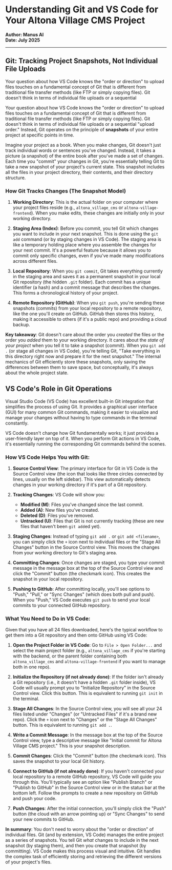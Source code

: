 # Understanding Git and VS Code for Your Altona Village CMS Project

**Author: Manus AI**  
**Date: July 2025**

---

## Git: Tracking Project Snapshots, Not Individual File Uploads

Your question about how VS Code knows the "order or direction" to upload files touches on a fundamental concept of Git that is different from traditional file transfer methods (like FTP or simply copying files). Git doesn't think in terms of individual file uploads or a sequential 


Your question about how VS Code knows the "order or direction" to upload files touches on a fundamental concept of Git that is different from traditional file transfer methods (like FTP or simply copying files). Git doesn't think in terms of individual file uploads or a sequential "upload order." Instead, Git operates on the principle of **snapshots** of your entire project at specific points in time.

Imagine your project as a book. When you make changes, Git doesn't just track individual words or sentences you've changed. Instead, it takes a picture (a snapshot) of the entire book after you've made a set of changes. Each time you "commit" your changes in Git, you're essentially telling Git to take a new snapshot of your project's current state. This snapshot includes all the files in your project directory, their contents, and their directory structure.

### How Git Tracks Changes (The Snapshot Model)

1.  **Working Directory**: This is the actual folder on your computer where your project files reside (e.g., `altona_village_cms` or `altona-village-frontend`). When you make edits, these changes are initially only in your working directory.

2.  **Staging Area (Index)**: Before you commit, you tell Git which changes you want to include in your next snapshot. This is done using the `git add` command (or by staging changes in VS Code). The staging area is like a temporary holding place where you assemble the changes for your next commit. It's a powerful feature because it allows you to commit only specific changes, even if you've made many modifications across different files.

3.  **Local Repository**: When you `git commit`, Git takes everything currently in the staging area and saves it as a permanent snapshot in your local Git repository (the hidden `.git` folder). Each commit has a unique identifier (a hash) and a commit message that describes the changes. This forms a chronological history of your project.

4.  **Remote Repository (GitHub)**: When you `git push`, you're sending these snapshots (commits) from your local repository to a remote repository, like the one you'll create on GitHub. GitHub then stores this history, making it accessible to others (if it's a public repo) and providing a cloud backup.

**Key takeaway**: Git doesn't care about the order you *created* the files or the order you *added* them to your working directory. It cares about the *state of your project* when you tell it to take a snapshot (commit). When you `git add .` (or stage all changes in VS Code), you're telling Git, "Take everything in this directory right now and prepare it for the next snapshot." The internal mechanics of Git efficiently store these snapshots, only saving the differences between them to save space, but conceptually, it's always about the whole project state.

## VS Code's Role in Git Operations

Visual Studio Code (VS Code) has excellent built-in Git integration that simplifies the process of using Git. It provides a graphical user interface (GUI) for many common Git commands, making it easier to visualize and manage your changes without having to type commands in the terminal constantly.

VS Code doesn't change how Git fundamentally works; it just provides a user-friendly layer on top of it. When you perform Git actions in VS Code, it's essentially running the corresponding Git commands behind the scenes.

### How VS Code Helps You with Git:

1.  **Source Control View**: The primary interface for Git in VS Code is the Source Control view (the icon that looks like three circles connected by lines, usually on the left sidebar). This view automatically detects changes in your working directory if it's part of a Git repository.

2.  **Tracking Changes**: VS Code will show you:
    *   **Modified (M)**: Files you've changed since the last commit.
    *   **Added (A)**: New files you've created.
    *   **Deleted (D)**: Files you've removed.
    *   **Untracked (U)**: Files that Git is not currently tracking (these are new files that haven't been `git add`ed yet).

3.  **Staging Changes**: Instead of typing `git add .` or `git add <filename>`, you can simply click the `+` icon next to individual files or the "Stage All Changes" button in the Source Control view. This moves the changes from your working directory to Git's staging area.

4.  **Committing Changes**: Once changes are staged, you type your commit message in the message box at the top of the Source Control view and click the "Commit" button (the checkmark icon). This creates the snapshot in your local repository.

5.  **Pushing to GitHub**: After committing locally, you'll see options to "Push," "Pull," or "Sync Changes" (which does both pull and push). When you "Push," VS Code executes `git push` to send your local commits to your connected GitHub repository.

### What You Need to Do in VS Code:

Given that you have all 24 files downloaded, here's the typical workflow to get them into a Git repository and then onto GitHub using VS Code:

1.  **Open the Project Folder in VS Code**: Go to `File > Open Folder...` and select the main project folder (e.g., `altona_village_cms` if you're starting with the backend, or the parent folder containing both `altona_village_cms` and `altona-village-frontend` if you want to manage both in one repo).

2.  **Initialize the Repository (if not already done)**: If the folder isn't already a Git repository (i.e., it doesn't have a hidden `.git` folder inside), VS Code will usually prompt you to "Initialize Repository" in the Source Control view. Click this button. This is equivalent to running `git init` in the terminal.

3.  **Stage All Changes**: In the Source Control view, you will see all your 24 files listed under "Changes" (or "Untracked Files" if it's a brand new repo). Click the `+` icon next to "Changes" or the "Stage All Changes" button. This is equivalent to running `git add .`.

4.  **Write a Commit Message**: In the message box at the top of the Source Control view, type a descriptive message like "Initial commit for Altona Village CMS project." This is your snapshot description.

5.  **Commit Changes**: Click the "Commit" button (the checkmark icon). This saves the snapshot to your local Git history.

6.  **Connect to GitHub (if not already done)**: If you haven't connected your local repository to a remote GitHub repository, VS Code will guide you through this. You'll typically see an option like "Publish Branch" or "Publish to GitHub" in the Source Control view or in the status bar at the bottom left. Follow the prompts to create a new repository on GitHub and push your code.

7.  **Push Changes**: After the initial connection, you'll simply click the "Push" button (the cloud with an arrow pointing up) or "Sync Changes" to send your new commits to GitHub.

**In summary**: You don't need to worry about the "order or direction" of individual files. Git (and by extension, VS Code) manages the entire project as a series of snapshots. You tell Git *what* changes to include in the next snapshot (by staging them), and then you create that snapshot (by committing). VS Code makes this process visual and intuitive. Git handles the complex task of efficiently storing and retrieving the different versions of your project's files.

